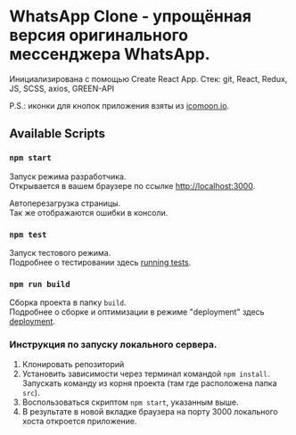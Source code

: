 # WhatsApp Clone - упрощённая версия оригинального мессенджера WhatsApp.
Инициализирована с помощью Create React App.
Стек: git, React, Redux, JS, SCSS, axios, GREEN-API

P.S.: иконки для кнопок приложения взяты из [icomoon.io](https://icomoon.io/).

## Available Scripts

### `npm start`

Запуск режима разработчика.\
Открывается в вашем браузере по ссылке [http://localhost:3000](http://localhost:3000).

Автоперезагрузка страницы.\
Так же отображаются ошибки в консоли.

### `npm test`

Запуск тестового режима.\
Подробнее о тестировании здесь [running tests](https://facebook.github.io/create-react-app/docs/running-tests).

### `npm run build`

Сборка проекта в папку `build`.\
Подробнее о сборке и оптимизации в режиме "deployment" здесь [deployment](https://facebook.github.io/create-react-app/docs/deployment).

### Инструкция по запуску локального сервера.
1. Клонировать репозиторий
2. Установить зависимости через терминал командой `npm install`. Запускать команду из корня проекта (там где расположена папка `src`).
3. Воспользоваться скриптом `npm start`, указанным выше.
4. В результате в новой вкладке браузера на порту 3000 локального хоста откроется приложение.
